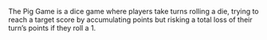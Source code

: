
The Pig Game is a dice game where players take turns rolling a die, trying to reach a target score by accumulating points but risking a total loss of their turn’s points if they roll a 1.
